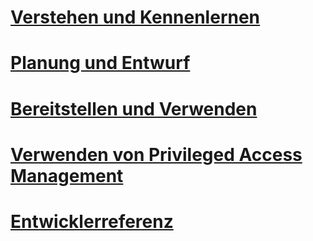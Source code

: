 # [Verstehen und Kennenlernen](/understand-explore/microsoft-identity-manager-2016.md)
# [Planung und Entwurf](/plan-design/microsoft-identity-manager-2016-supported-platforms.md)
# [Bereitstellen und Verwenden](/deploy-use/microsoft-identity-manager-deploy.md)
# [Verwenden von Privileged Access Management](/pam/privileged-identity-management-for-active-directory-domain-services.md)
# [Entwicklerreferenz](/reference/microsoft-identity-manager-2016-developer-reference.md)


<!--HONumber=Jul16_HO2-->


